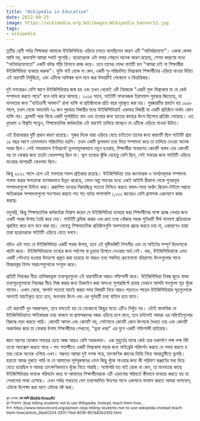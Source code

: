 ```yaml
---
title: "Wikipedia in Education"
date: 2022-09-25
image: https://wikimedia.org.bd/images/Wikipedia_banner12.jpg
tags: 
- wikipedia
---
```


তৃতীয় শ্রেণী পর্যন্ত শিক্ষকরা আমাকে উইকিপিডিয়া এড়িয়ে চলতে বলেছিলেন কারণ এটি "অনির্ভরযোগ্য"। একথা কেবল আমি নয়, কমবেশি
আমরা সবাই শুনেছি। ছাত্রদেরকে এটা বলার পেছনে অনেক কারণ রয়েছে, সেসব কারণের মধ্যে "অনির্ভরযোগ্যতা" একটি বলির পাঁঠা হিসাবে
কাজ করে। তবে তাদের মোদ্দা বার্তাটি হল "আমরা চাই না শিক্ষার্থীরা উইকিপিডিয়া ব্যবহার করুক"। যুক্তি যাই হোক না কেন, একটি
সু-পরিচালিত বিশ্বকোষ শিক্ষার্থীদের এড়িয়ে যাওয়া উচিত এই ধারণাটি নির্বুদ্ধিতা, এবং এটিকে অবিশ্বস্ত বলে মনে করা
উভয়টিই সেকেলে ও বিভ্রান্তিকর।

দুই দশকেরও বেশি আগে উইকিপিডিয়ার জন্ম হয় এবং তখন থেকেই এটি নিজেকে "একটি মুক্ত বিশ্বকোষ যা যে কেউ সম্পাদনা করতে পারে"
  বলে দাবি করে আসছে। ২০১৫ সালে, সাইটটি সম্মানজক ইরাসমাস পুরস্কার জিতেছে, যা মানবতার জন্য "ব্যতিক্রমী অবদান" রাখা ব্যক্তি
  বা প্রতিষ্ঠানকে প্রতি বছর পুরস্কৃত করা হয়। পুরষ্কারটির প্রবর্তন হয় ১৯৫৮ সালে, তখন থেকে অদ্যাবধি ৭৯ জন পুরস্কার বিজয়ীর
  মধ্যে উইকিপিডিয়াই একমাত্র বিজয়ী যা একটি প্রতিষ্ঠান অর্থাৎ কোন ব্যক্তি নয়। ব্র্যান্ডটি সারা বিশ্বে একটি সুপরিচিত নাম
  এবং তথ্যের জন্য হাতের কাছের উৎস হিসেবে প্রতিষ্ঠা পেয়েছে। এত ধুমধাম ও বিস্তৃতি সত্ত্বেও, শিক্ষায়তনিক কর্মকর্তারা এই
  ধারণাই চালিয়ে যাচ্ছেন যে এটিকে এড়িয়ে যাওয়া উচিত।
  
এই চিন্তাধারার দুটি প্রধান কারণ রয়েছে। শুরুর দিকে যারা এড়িয়ে যেতে চাইতেন তাদের জন্য কারণটি ছিল সাইটটি প্রায় ১৫ বছর
  আগে তেমনভাবে পরিচালিত হয়নি। তখন একটি ভুলভাল তথ্য দিয়ে সম্পাদনা করে তা চালিয়ে দেওয়া অনেক সহজ ছিল। সেই সময়কালে
  ইন্টারনেট তুলনামূলকভাবে নতুন হওয়ায়, শিক্ষার্থীরা সাধারণত কোনটি বাস্তব এবং কোনটি নয় তা বোঝার জন্য ততটা বোধসম্পন্ন
  ছিল না। ভুল তথ্যের ঝুঁকি যেহেতু বেশি ছিল, সেই সময়ের জন্য সাইটটি এড়িয়ে যাওয়ার ব্যাপারটি বোধগম্য ছিল।
  
কিন্তু ২০২২ সালে এসে এই সমস্যার সফল প্রতিকার রয়েছে। উইকিপিডিয়া তার ধ্বংসাত্মক ও অগঠনমূলক সম্পাদনা শনাক্ত করার
  ক্ষমতাকে ব্যাপকভাবে উন্নত করেছে, যেমন অল্প সময়ের মধ্যে একই আইপি ঠিকানা থেকে পুনরাবৃত্ত সম্পাদনাগুলো চিহ্নিত করা।
  প্রকাশিত তথ্যের নিরবচ্ছিন্ন সত্যতা নিশ্চিত করতে বাস্তব-সময় অর্থাৎ রিয়েল-টাইমে সম্ভাব্য ক্ষতিকারক সম্পাদনাগুলো সংশোধন
  করতে শত শত বটের পাশাপাশি ১,০০০ জনেরও বেশি প্রশাসক একযোগে কাজ করছে৷

তদুপরি, কিছু শিক্ষায়তনিক কর্মকর্তারা বিশ্বাস করেন যে উইকিপিডিয়া ব্যবহার করা শিক্ষার্থীদের পক্ষে প্রবন্ধ লেখার জন্য
  একটি সহজ উপায় তৈরি করে দেয়। সাইটটি ব্রাউজ করার এবং দ্রুত তথ্য খোঁজার সহজ সুবিধাটি দীর্ঘ গবেষণা প্রক্রিয়াকে
  ত্বরান্বিত করে বলে মনে করা হয়। যেহেতু শিক্ষায়তনিক প্রতিষ্ঠানগুলি অলসতাকে প্রচার করতে চায় না, একারণেও তারা তারা
  ছাত্রদেরকে সাইটটি এড়িয়ে যেতে বলবে।
  
যদিও এটা সত্য যে উইকিপিডিয়া একটি সহজ উপায়, তবে এই দৃষ্টিভঙ্গিটি নিন্দনীয় এবং তা সাইটের সম্পূর্ণ উদ্দেশ্যকে খাটো
  করে। উইকিপিডিয়াকে তথ্যের জন্য সর্বশেষ বা চূড়ান্ত হিসাবে নেওয়ার অর্থ নেই। বরং, উইকিপিডিয়াকে এমন একটি গেটওয়ে হওয়ার
  উদ্দেশ্যে প্রস্তুত করা হয়েছে যা আরও তথ্য সম্বলিত গ্রহণযোগ্য বহিরাগত উৎসগুলোর সাথে বিষয়বস্তুর বিশদ সারাংশগুলোকে
  সংযুক্ত করে।

প্রতিটি নিবন্ধের নীচে তালিকাভুক্ত তথ্যসূত্রগুলো এই ধারণাটিকে আরও শক্তিশালী করে। উইকিপিডিয়া নিবন্ধ জুড়ে থাকা তথ্যসূত্রগুলোকে নিবন্ধের নীচে লিঙ্ক করার জন্য ডিজাইন করা অসংখ্য সুপারস্ক্রিপ্ট রয়েছ যেখানে আপনি সবগুলো সূত্র খুঁজে পাবেন। এখান থেকে, আপনি সত্যতা যাচাই করার সময় বিষয়টি নিয়ে আরও পড়তেও পারেন উইকিপিডিয়ার সূত্রগুলোকে অবশ্যই যাচাইকৃত হতে হবে, অন্যথায় উৎস এবং এর পূর্ববর্তী তথ্য বাতিল হয়ে যাবে।

এই ধারণাটি খুব সহজসরল, তবে বলতেই হয় যে যেকোনো কিছুর মতো এটিও নিখুঁত নয়। এটাই স্বাভাবিক যে উইকিপিডিয়াতে ক্ষতিকারক তথ্য থাকবে যা প্রশাসকদের নজর এড়িয়ে চলে যাবে, তবে চাইলেই আমরা এর পরিণতিগুলোর বিরুদ্ধে লড়া করতে পারি। কোনটি আসল এবং কোনটি নয়, সেইসাথে কোনটি কোন উৎসকে বৈধতা দেয় এবং কোনটি অকার্যকর করে তা বোঝার উপায শিক্ষার্থীদের শেখানো, "ভুয়া খবর" এর যুগে একটি শক্তিশালী হাতিয়ার।

জ্ঞান আগের যেকোন সময়ের চেয়ে আজ আরও বেশি সহজলভ্য। এক মুহুর্তের মাঝে কেউ তার নখদর্পণে লক্ষ লক্ষ বিট তথ্যে অ্যাক্সেস করতে পারে - গত শতাব্দীতে একটি বিশ্বকোষ পড়ার জন্য লাইব্রেরি পরিদর্শন করতে যে সফর করতে হ তার থেকে অনেক এগিয়ে এখন। সম্ভবত আমরা দুই দশক পরে, তাৎক্ষণিক জ্ঞানের ভিত্তি নিয়ে আত্মতুষ্টিতে ভুগছি। হয়তো আমর বুঝতে পারি না যে আমাদের পূর্বপুরুষদের এমন কিছু খুঁজে পাওয়ার জন্য কী পরিমাণ ঝঞ্জাটের মধ্য দিয়ে যেতে হয়েছিল য আমরা তাৎক্ষণিকভাবে খুঁজে নিতে পারছি। সর্বোপরি যত যাই হোক না কেন, তা মানবতার কাছে উইকিপিডিয়ার মানকে পরিবর্তন করে না আমাদের শিক্ষার্থীদেরকে এটি এড়ানোর পরিবর্তে কীভাবে ব্যবহার করতে হয় তা শেখানোর সময় এসেছে। এখন পর্যন্ত সবচেয়ে বেশ তথ্যসম্বলিত উৎসের সাথে একসাথে বসবাস করতে আমরা  ভাগ্যবান; এটাকে উপেক্ষা করা মানে এটাকে নষ্ট করা।


<div style="text-align: left;"><span style="font-size: x-small;">মূল লেখক:<b> বব নফট (Bobb Knauft) </b><br />মূল
    শিরোনাম: Stop telling students not to use Wikipedia. Instead, teach them how.,<br />উৎস: 
    https://www.newsrecord.org/opinion-stop-telling-students-not-to-use-wikipedia-instead-teach-them-how/article_2bee0204-2931-11ed-8016-9fc1b82b2492.html</span><br />
</div>